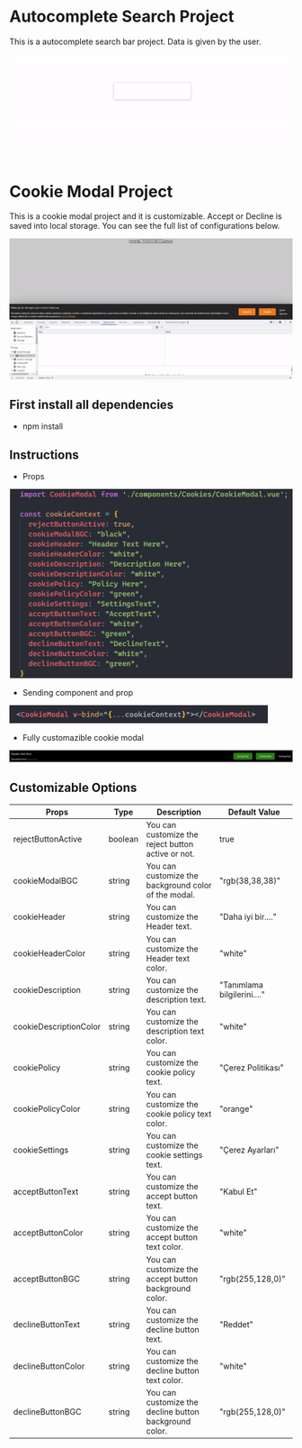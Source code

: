 # Autocomplete Search Project

This is a autocomplete search bar project. Data is given by the user.

![search.gif](./public//search-input.gif)

# Cookie Modal Project

This is a cookie modal project and it is customizable. Accept or Decline is saved into local storage. You can see the full list of configurations below.

![gif](./public/page.gif)

## First install all dependencies

- npm install

## Instructions
- Props

![importing and commands](./public/import-commands.png)

- Sending component and prop

![sending prop](./public/sending-prop.png)

- Fully customazible cookie modal

![cookie modal](./public/cookie-modal.png)

## Customizable Options

| Props                  | Type    | Description                                            | Default Value               |
|------------------------|---------|--------------------------------------------------------|-----------------------------|
| rejectButtonActive     | boolean | You can customize the reject button active or not.     | true                        |
| cookieModalBGC         | string  | You can customize the background color of the modal.   | "rgb(38,38,38)"             |
| cookieHeader           | string  | You can customize the Header text.                     | "Daha iyi bir...."          |
| cookieHeaderColor      | string  | You can customize the Header text color.               | "white"                     |
| cookieDescription      | string  | You can customize the description text.                | "Tanımlama bilgilerini...." |
| cookieDescriptionColor | string  | You can customize the description text color.          | "white"                     |
| cookiePolicy           | string  | You can customize the cookie policy text.              | "Çerez Politikası"          |
| cookiePolicyColor      | string  | You can customize the cookie policy text color.        | "orange"                    |
| cookieSettings         | string  | You can customize the cookie settings text.            | "Çerez Ayarları"            |
| acceptButtonText       | string  | You can customize the accept button text.              | "Kabul Et"                  |
| acceptButtonColor      | string  | You can customize the accept button text color.        | "white"                     |
| acceptButtonBGC        | string  | You can customize the accept button background color.  | "rgb(255,128,0)"            |
| declineButtonText      | string  | You can customize the decline button text.             | "Reddet"                    |
| declineButtonColor     | string  | You can customize the decline button text color.       | "white"                     |
| declineButtonBGC       | string  | You can customize the decline button background color. | "rgb(255,128,0)"            |

